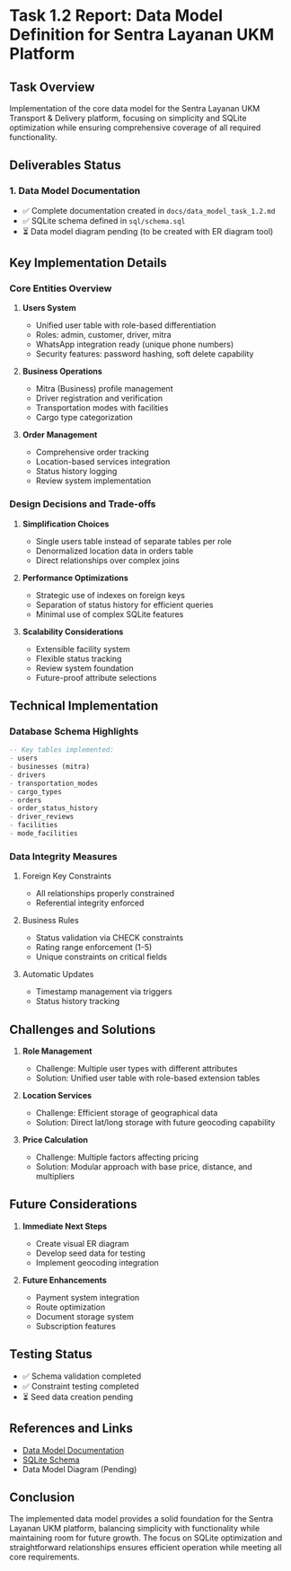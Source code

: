 # Task 1.2 Report: Data Model Definition for Sentra Layanan UKM Platform

## Task Overview
Implementation of the core data model for the Sentra Layanan UKM Transport & Delivery platform, focusing on simplicity and SQLite optimization while ensuring comprehensive coverage of all required functionality.

## Deliverables Status

### 1. Data Model Documentation
- ✅ Complete documentation created in `docs/data_model_task_1.2.md`
- ✅ SQLite schema defined in `sql/schema.sql`
- ⏳ Data model diagram pending (to be created with ER diagram tool)

## Key Implementation Details

### Core Entities Overview

1. **Users System**
   - Unified user table with role-based differentiation
   - Roles: admin, customer, driver, mitra
   - WhatsApp integration ready (unique phone numbers)
   - Security features: password hashing, soft delete capability

2. **Business Operations**
   - Mitra (Business) profile management
   - Driver registration and verification
   - Transportation modes with facilities
   - Cargo type categorization

3. **Order Management**
   - Comprehensive order tracking
   - Location-based services integration
   - Status history logging
   - Review system implementation

### Design Decisions and Trade-offs

1. **Simplification Choices**
   - Single users table instead of separate tables per role
   - Denormalized location data in orders table
   - Direct relationships over complex joins
   
2. **Performance Optimizations**
   - Strategic use of indexes on foreign keys
   - Separation of status history for efficient queries
   - Minimal use of complex SQLite features

3. **Scalability Considerations**
   - Extensible facility system
   - Flexible status tracking
   - Review system foundation
   - Future-proof attribute selections

## Technical Implementation

### Database Schema Highlights
```sql
-- Key tables implemented:
- users
- businesses (mitra)
- drivers
- transportation_modes
- cargo_types
- orders
- order_status_history
- driver_reviews
- facilities
- mode_facilities
```

### Data Integrity Measures
1. Foreign Key Constraints
   - All relationships properly constrained
   - Referential integrity enforced

2. Business Rules
   - Status validation via CHECK constraints
   - Rating range enforcement (1-5)
   - Unique constraints on critical fields

3. Automatic Updates
   - Timestamp management via triggers
   - Status history tracking

## Challenges and Solutions

1. **Role Management**
   - Challenge: Multiple user types with different attributes
   - Solution: Unified user table with role-based extension tables

2. **Location Services**
   - Challenge: Efficient storage of geographical data
   - Solution: Direct lat/long storage with future geocoding capability

3. **Price Calculation**
   - Challenge: Multiple factors affecting pricing
   - Solution: Modular approach with base price, distance, and multipliers

## Future Considerations

1. **Immediate Next Steps**
   - Create visual ER diagram
   - Develop seed data for testing
   - Implement geocoding integration

2. **Future Enhancements**
   - Payment system integration
   - Route optimization
   - Document storage system
   - Subscription features

## Testing Status
- ✅ Schema validation completed
- ✅ Constraint testing completed
- ⏳ Seed data creation pending

## References and Links
- [Data Model Documentation](../docs/data_model_task_1.2.md)
- [SQLite Schema](../sql/schema.sql)
- Data Model Diagram (Pending)

## Conclusion
The implemented data model provides a solid foundation for the Sentra Layanan UKM platform, balancing simplicity with functionality while maintaining room for future growth. The focus on SQLite optimization and straightforward relationships ensures efficient operation while meeting all core requirements.